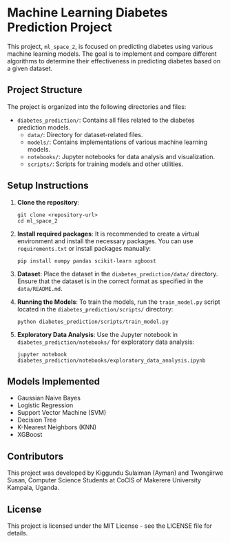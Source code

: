 # Machine Learning Diabetes Prediction Project

This project, `ml_space_2`, is focused on predicting diabetes using various machine learning models. The goal is to implement and compare different algorithms to determine their effectiveness in predicting diabetes based on a given dataset.

## Project Structure

The project is organized into the following directories and files:

- `diabetes_prediction/`: Contains all files related to the diabetes prediction models.
  - `data/`: Directory for dataset-related files.
  - `models/`: Contains implementations of various machine learning models.
  - `notebooks/`: Jupyter notebooks for data analysis and visualization.
  - `scripts/`: Scripts for training models and other utilities.

## Setup Instructions

1. **Clone the repository**:

   ```
   git clone <repository-url>
   cd ml_space_2
   ```

2. **Install required packages**:
   It is recommended to create a virtual environment and install the necessary packages. You can use `requirements.txt`  or install packages manually:

   ```
   pip install numpy pandas scikit-learn xgboost
   ```

3. **Dataset**:
   Place the dataset in the `diabetes_prediction/data/` directory. Ensure that the dataset is in the correct format as specified in the `data/README.md`.

4. **Running the Models**:
   To train the models, run the `train_model.py` script located in the `diabetes_prediction/scripts/` directory:

   ```
   python diabetes_prediction/scripts/train_model.py
   ```

5. **Exploratory Data Analysis**:
   Use the Jupyter notebook in `diabetes_prediction/notebooks/` for exploratory data analysis:
   ```
   jupyter notebook diabetes_prediction/notebooks/exploratory_data_analysis.ipynb
   ```

## Models Implemented

- Gaussian Naive Bayes
- Logistic Regression
- Support Vector Machine (SVM)
- Decision Tree
- K-Nearest Neighbors (KNN)
- XGBoost

## Contributors

This project was developed by Kiggundu Sulaiman (Ayman) and Twongiirwe Susan, Computer Science Students at CoCIS of Makerere University Kampala, Uganda.

## License

This project is licensed under the MIT License - see the LICENSE file for details.
